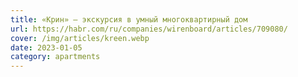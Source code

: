 ```yaml
---
title: «Крин» – экскурсия в умный многоквартирный дом
url: https://habr.com/ru/companies/wirenboard/articles/709080/
cover: /img/articles/kreen.webp
date: 2023-01-05
category: apartments
---
```

